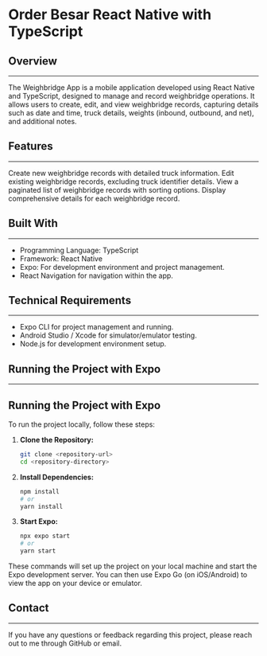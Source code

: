 # Order Besar React Native with TypeScript


## Overview
-----------
The Weighbridge App is a mobile application developed using React Native and TypeScript, designed to manage and record weighbridge operations. It allows users to create, edit, and view weighbridge records, capturing details such as date and time, truck details, weights (inbound, outbound, and net), and additional notes.

## Features
-----------
Create new weighbridge records with detailed truck information.
Edit existing weighbridge records, excluding truck identifier details.
View a paginated list of weighbridge records with sorting options.
Display comprehensive details for each weighbridge record.

## Built With
-----------
* Programming Language: TypeScript
* Framework: React Native
* Expo: For development environment and project management.
* React Navigation for navigation within the app.

## Technical Requirements
-------------------------
* Expo CLI for project management and running.
* Android Studio / Xcode for simulator/emulator testing.
* Node.js for development environment setup.


## Running the Project with Expo
-------------------------
## Running the Project with Expo

To run the project locally, follow these steps:

1. **Clone the Repository:**
   ```bash
   git clone <repository-url>
   cd <repository-directory>
   ```

2. **Install Dependencies:**
   ```bash
   npm install
   # or
   yarn install
   ```

3. **Start Expo:**
   ```bash
   npx expo start
   # or
   yarn start
   ```

These commands will set up the project on your local machine and start the Expo development server. You can then use Expo Go (on iOS/Android) to view the app on your device or emulator.

## Contact
-----------
If you have any questions or feedback regarding this project, please reach out to me through GitHub or email.
